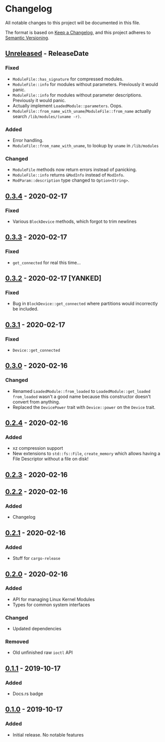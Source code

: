 # Changelog

All notable changes to this project will be documented in this file.

The format is based on [Keep a Changelog](https://keepachangelog.com/en/1.1.0/),
and this project adheres to [Semantic Versioning](https://semver.org/spec/v2.0.0.html).

<!-- next-header -->

## [Unreleased] - ReleaseDate

### Fixed

- `ModuleFile::has_signature` for compressed modules.
- `ModuleFile::info` for modules without parameters. Previously it would panic.
- `ModuleFile::info` for modules without parameter descriptions. Previously it would panic.
- Actually implement `LoadedModule::parameters`. Oops.
- `ModuleFile::from_name_with_uname`/`ModuleFile::from_name` actually search `/lib/modules/(uname -r)`.

### Added

- Error handling.
- `ModuleFile::from_name_with_uname`, to lookup by `uname` in `/lib/modules`

### Changed

- `ModuleFile` methods now return errors instead of panicking.
- `ModuleFile::info` returns `&ModInfo` instead of `ModInfo`.
- `ModParam::description` type changed to `Option<String>`.

## [0.3.4] - 2020-02-17

### Fixed

- Various `BlockDevice` methods, which forgot to trim newlines

## [0.3.3] - 2020-02-17

### Fixed

- `get_connected` for real this time...

## [0.3.2] - 2020-02-17 [YANKED]

### Fixed

- Bug in `BlockDevice::get_connected` where partitions would incorrectly
  be included.

## [0.3.1] - 2020-02-17

### Fixed

- `Device::get_connected`

## [0.3.0] - 2020-02-16

### Changed

- Renamed `LoadedModule::from_loaded` to `LoadedModule::get_loaded`
  `from_loaded` wasn't a good name because this constructor doesn't
  convert from anything.
- Replaced the `DevicePower` trait with `Device::power` on the `Device` trait.

## [0.2.4] - 2020-02-16

### Added

- xz compression support
- New extensions to `std::fs::File`,
  `create_memory` which allows having a File Descriptor without a file on disk!

## [0.2.3] - 2020-02-16

## [0.2.2] - 2020-02-16

### Added

- Changelog

## [0.2.1] - 2020-02-16

### Added

- Stuff for `cargo-release`

## [0.2.0] - 2020-02-16

### Added

- API for managing Linux Kernel Modules
- Types for common system interfaces

### Changed

- Updated dependencies

### Removed

- Old unfinished raw `ioctl` API

## [0.1.1] - 2019-10-17

### Added

- Docs.rs badge

## [0.1.0] - 2019-10-17

### Added

- Initial release. No notable features

<!-- next-url -->
[Unreleased]: https://github.com/DianaNites/linapi/compare/v0.3.4...HEAD
[0.3.4]: https://github.com/DianaNites/linapi/compare/v0.3.3...v0.3.4
[0.3.3]: https://github.com/DianaNites/linapi/compare/v0.3.2...v0.3.3
[0.3.2]: https://github.com/DianaNites/linapi/compare/v0.3.1...v0.3.2
[0.3.1]: https://github.com/DianaNites/linapi/compare/v0.3.0...v0.3.1
[0.3.0]: https://github.com/DianaNites/linapi/compare/v0.2.4...v0.3.0
[0.2.4]: https://github.com/DianaNites/linapi/compare/v0.2.3...v0.2.4
[0.2.3]: https://github.com/DianaNites/linapi/compare/v0.2.2...v0.2.3
[0.2.2]: https://github.com/DianaNites/linapi/compare/v0.2.1...v0.2.2
[0.2.1]: https://github.com/DianaNites/linapi/compare/v0.2.0...v0.2.1
[0.2.0]: https://github.com/DianaNites/linapi/compare/v0.1.1...v0.2.0
[0.1.1]: https://github.com/DianaNites/linapi/compare/v0.1.0...v0.1.1
[0.1.0]: https://github.com/DianaNites/linapi/releases/tag/v0.1.0
